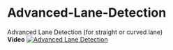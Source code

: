 # Advanced-Lane-Detection
Advanced Lane Detection (for straight or curved lane)<br/>
**Video**
[![Advanced Lane Detection](http://img.youtube.com/vi/jsYS6xHdH-o/0.jpg)](https://www.youtube.com/watch?v=jsYS6xHdH-o)
